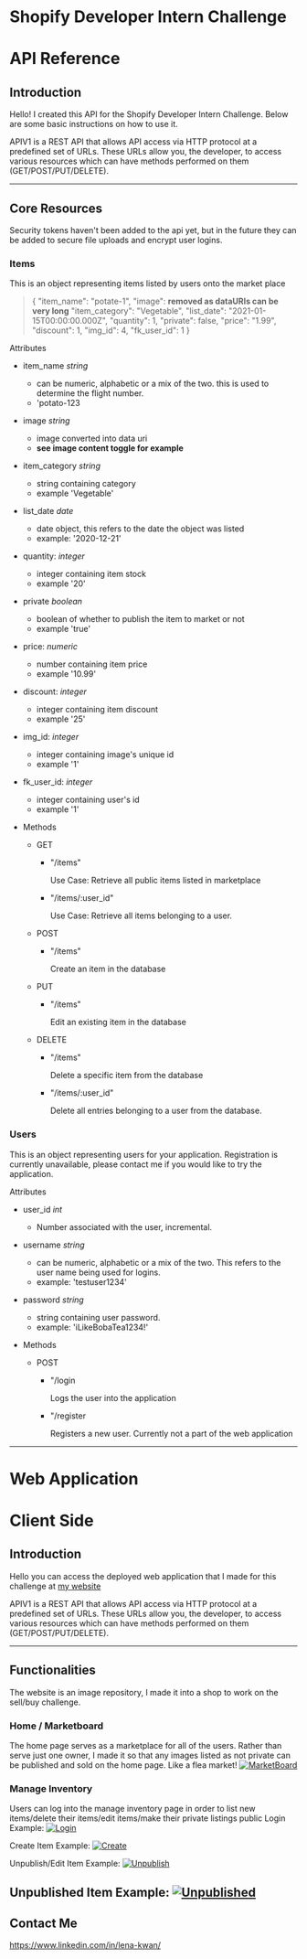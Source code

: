 # Shopify Developer Intern Challenge

# API Reference

## Introduction

Hello! I created this API for the Shopify Developer Intern Challenge. Below are some basic instructions on how to use it.

APIV1 is a REST API that allows API access via HTTP protocol at a predefined set of URLs. These URLs allow you, the developer, to access various resources which can have methods performed on them (GET/POST/PUT/DELETE). 

---

## Core Resources

Security tokens haven't been added to the api yet, but in the future they can be added to secure file uploads and encrypt user logins.

### Items

This is an object representing items listed by users onto the market place

> {
"item_name": "potate-1",
"image":  **removed as dataURIs can be very long**
"item_category": "Vegetable",
"list_date": "2021-01-15T00:00:00.000Z",
"quantity": 1,
"private": false,
"price": "1.99",
"discount": 1,
"img_id": 4,
"fk_user_id": 1
}

Attributes

- item_name *string*
    - can be numeric, alphabetic or a mix of the two. this is used to determine the flight number.
    - 'potato-123
- image *string*
    - image converted into data uri
    - **see image content toggle for example**
- item_category *string*
    - string containing category
    - example 'Vegetable'
- list_date *date*
    - date object, this refers to the date the object was listed
    - example: '2020-12-21'
- quantity: *integer*
    - integer containing item stock
    - example '20'
- private *boolean*
    - boolean of whether to publish the item to market or not
    - example 'true'
- price: *numeric*
    - number containing item price
    - example '10.99'
- discount: *integer*
    - integer containing item discount
    - example '25'
- img_id: *integer*
    - integer containing image's unique id
    - example '1'
- fk_user_id: *integer*
    - integer containing user's id
    - example '1'

- Methods
    - GET
        - "/items"

            Use Case: Retrieve all public items listed in marketplace

        - "/items/:user_id"

            Use Case: Retrieve all items belonging to a user.

    - POST
        - "/items"

            Create an item in the database

    - PUT
        - "/items"

            Edit an existing item in the database

    - DELETE
        - "/items"

            Delete a specific item from the database

        - "/items/:user_id"

            Delete all entries belonging to a user from the database.

### Users

This is an object representing users for your application. Registration is currently unavailable, please contact me if you would like to try the application.

Attributes

- user_id *int*
    - Number associated with the user, incremental.
- username *string*
    - can be numeric, alphabetic or a mix of the two. This refers to the user name being used for logins.
    - example: 'testuser1234'
- password *string*
    - string containing user password.
    - example: 'iLikeBobaTea1234!'

- Methods
    - POST
        - "/login

            Logs the user into the application

        - "/register

            Registers a new user. Currently not a part of the web application

 

---
# Web Application

# Client Side

## Introduction

Hello you can access the deployed web application that I made for this challenge at [my website](https://lenakwan.ca/shopifyChallenge/)

APIV1 is a REST API that allows API access via HTTP protocol at a predefined set of URLs. These URLs allow you, the developer, to access various resources which can have methods performed on them (GET/POST/PUT/DELETE). 

---

## Functionalities

The website is an image repository, I made it into a shop to work on the sell/buy challenge.

### Home / Marketboard

The home page serves as a marketplace for all of the users. Rather than serve just one owner, I made it so that any images listed as not private can be published and sold on the home page. Like a flea market!
[![MarketBoard](https://i.gyazo.com/8d34f1f50eca4a2285b7c03515644ee5.gif)](https://gyazo.com/8d34f1f50eca4a2285b7c03515644ee5)
### Manage Inventory

Users can log into the manage inventory page in order to list new items/delete their items/edit items/make their private listings public
Login Example:
[![Login](https://i.gyazo.com/2d185354a3491f017f3e7d971af8666d.gif)](https://gyazo.com/2d185354a3491f017f3e7d971af8666d)

Create Item Example:
[![Create](https://i.gyazo.com/c28d2842ba6f289789cacc7834f1f354.png)](https://gyazo.com/c28d2842ba6f289789cacc7834f1f354)

Unpublish/Edit Item Example:
[![Unpublish](https://i.gyazo.com/f0ce8c6b5d64c46f1621873d70a50f9d.gif)](https://gyazo.com/f0ce8c6b5d64c46f1621873d70a50f9d)

Unpublished Item Example:
[![Unpublished](https://i.gyazo.com/577500ac2be268fe8271704e99e4d6f0.png)](https://gyazo.com/577500ac2be268fe8271704e99e4d6f0)
---

## Contact Me

https://www.linkedin.com/in/lena-kwan/
